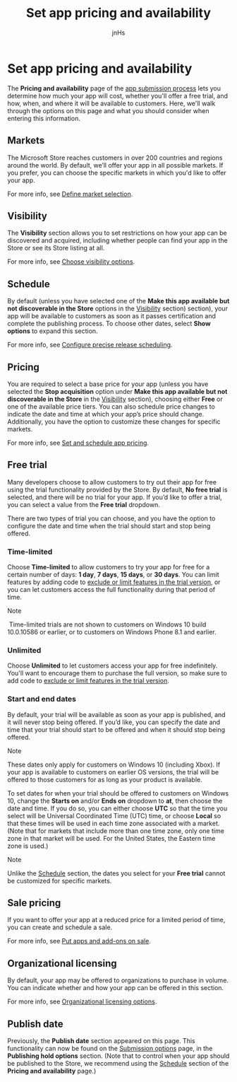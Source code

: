 ﻿---
author: jnHs
Description: The Pricing and availability page of the app submission process lets you determine how much your app will cost, whether you'll offer a free trial, and how, when, and where it will be available to customers.
title: Set app pricing and availability
ms.assetid: 37BE7C25-AA74-43CD-8969-CBA3BD481575
ms.author: wdg-dev-content
ms.date: 05/02/2018
ms.topic: article
ms.prod: windows
ms.technology: uwp
keywords: windows 10, uwp, price, available, discoverable, free trial, trials, trial, apps, release date
ms.localizationpriority: high
---

# Set app pricing and availability


The **Pricing and availability** page of the [app submission process](app-submissions.md) lets you determine how much your app will cost, whether you'll offer a free trial, and how, when, and where it will be available to customers. Here, we'll walk through the options on this page and what you should consider when entering this information.


## Markets

The Microsoft Store reaches customers in over 200 countries and regions around the world. By default, we’ll offer your app in all possible markets. If you prefer, you can choose the specific markets in which you'd like to offer your app. 

For more info, see [Define market selection](define-pricing-and-market-selection.md).


## Visibility

The **Visibility** section allows you to set restrictions on how your app can be discovered and acquired, including whether people can find your app in the Store or see its Store listing at all.

For more info, see [Choose visibility options](choose-visibility-options.md).


## Schedule

By default (unless you have selected one of the **Make this app available but not discoverable in the Store** options in the [Visibility](choose-visibility-options.md#discoverability) section) section), your app will be available to customers as soon as it passes certification and complete the publishing process. To choose other dates, select **Show options** to expand this section. 

For more info, see [Configure precise release scheduling](configure-precise-release-scheduling.md).


## Pricing

You are required to select a base price for your app (unless you have selected the **Stop acquisition** option under **Make this app available but not discoverable in the Store** in the [Visibility](choose-visibility-options.md#discoverability) section), choosing either **Free** or one of the available price tiers. You can also schedule price changes to indicate the date and time at which your app’s price should change. Additionally, you have the option to customize these changes for specific markets. 

For more info, see [Set and schedule app pricing](set-and-schedule-app-pricing.md).


## Free trial

Many developers choose to allow customers to try out their app for free using the trial functionality provided by the Store. By default, **No free trial** is selected, and there will be no trial for your app. If you’d like to offer a trial, you can select a value from the **Free trial** dropdown.

There are two types of trial you can choose, and you have the option to configure the date and time when the trial should start and stop being offered.

### Time-limited

Choose **Time-limited** to allow customers to try your app for free for a certain number of days: **1 day**, **7 days**, **15 days**, or **30 days**. You can limit features by adding code to [exclude or limit features in the trial version](../monetize/in-app-purchases-and-trials.md), or you can let customers access the full functionality during that period of time. 
> [!NOTE]
> Time-limited trials are not shown to customers on Windows 10 build 10.0.10586 or earlier, or to customers on Windows Phone 8.1 and earlier.

### Unlimited

Choose **Unlimited** to let customers access your app for free indefinitely. You'll want to encourage them to purchase the full version, so make sure to add code to [exclude or limit features in the trial version](../monetize/in-app-purchases-and-trials.md).

### Start and end dates

By default, your trial will be available as soon as your app is published, and it will never stop being offered. If you’d like, you can specify the date and time that your trial should start to be offered and when it should stop being offered. 

>[!NOTE]
> These dates only apply for customers on Windows 10 (including Xbox). If your app is available to customers on earlier OS versions, the trial will be offered to those customers for as long as your product is available. 

To set dates for when your trial should be offered to customers on Windows 10, change the **Starts on** and/or **Ends on** dropdown to **at**, then choose the date and time. If you do so, you can either choose **UTC** so that the time you select will be Universal Coordinated Time (UTC) time, or choose **Local** so that these times will be used in each time zone associated with a market. (Note that for markets that include more than one time zone, only one time zone in that market will be used. For the United States, the Eastern time zone is used.) 

>[!NOTE]
> Unlike the [Schedule](configure-precise-release-scheduling.md) section, the dates you select for your **Free trial** cannot be customized for specific markets. 


## Sale pricing

If you want to offer your app at a reduced price for a limited period of time, you can create and schedule a sale.

For more info, see [Put apps and add-ons on sale](put-apps-and-add-ons-on-sale.md).


## Organizational licensing

By default, your app may be offered to organizations to purchase in volume. You can indicate whether and how your app can be offered in this section.

For more info, see [Organizational licensing options](organizational-licensing.md).


## Publish date

Previously, the **Publish date** section appeared on this page. This functionality can now be found on the [Submission options](manage-submission-options.md) page, in the **Publishing hold options** section. (Note that to control when your app should be published to the Store, we recommend using the [Schedule](configure-precise-release-scheduling.md) section of the **Pricing and availability** page.)


